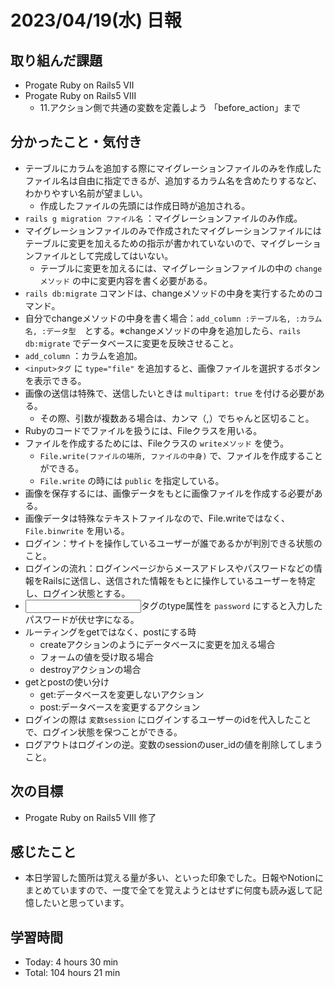 # 2023/04/19(水) 日報
## 取り組んだ課題
- Progate Ruby on Rails5 Ⅶ
- Progate Ruby on Rails5 Ⅷ
  - 11.アクション側で共通の変数を定義しよう 「before_action」まで

## 分かったこと・気付き
- テーブルにカラムを追加する際にマイグレーションファイルのみを作成したファイル名は自由に指定できるが、追加するカラム名を含めたりするなど、わかりやすい名前が望ましい。
  - 作成したファイルの先頭には作成日時が追加される。
- `rails g migration ファイル名` ：マイグレーションファイルのみ作成。
- マイグレーションファイルのみで作成されたマイグレーションファイルにはテーブルに変更を加えるための指示が書かれていないので、マイグレーションファイルとして完成してはいない。
  - テーブルに変更を加えるには、マイグレーションファイルの中の `changeメソッド` の中に変更内容を書く必要がある。
- `rails db:migrate` コマンドは、changeメソッドの中身を実行するためのコマンド。
- 自分でchangeメソッドの中身を書く場合：`add_column :テーブル名, :カラム名, :データ型`　とする。※changeメソッドの中身を追加したら、`rails db:migrate` でデータベースに変更を反映させること。
- `add_column` ：カラムを追加。
- `<input>タグ` に `type="file"` を追加すると、画像ファイルを選択するボタンを表示できる。
- 画像の送信は特殊で、送信したいときは `multipart: true` を付ける必要がある。
  - その際、引数が複数ある場合は、カンマ（,）でちゃんと区切ること。
- Rubyのコードでファイルを扱うには、Fileクラスを用いる。
- ファイルを作成するためには、Fileクラスの `writeメソッド` を使う。
  - `File.write(ファイルの場所, ファイルの中身)` で、ファイルを作成することができる。
  - `File.write` の時には `public` を指定している。
- 画像を保存するには、画像データをもとに画像ファイルを作成する必要がある。
- 画像データは特殊なテキストファイルなので、File.writeではなく、`File.binwrite` を用いる。
- ログイン：サイトを操作しているユーザーが誰であるかが判別できる状態のこと。
- ログインの流れ：ログインページからメースアドレスやパスワードなどの情報をRailsに送信し、送信された情報をもとに操作しているユーザーを特定し、ログイン状態とする。
- <input>タグのtype属性を `password` にすると入力したパスワードが伏せ字になる。
- ルーティングをgetではなく、postにする時
  - createアクションのようにデータベースに変更を加える場合
  - フォームの値を受け取る場合
  - destroyアクションの場合
- getとpostの使い分け
  - get:データベースを変更しないアクション
  - post:データベースを変更するアクション
- ログインの際は `変数session` にログインするユーザーのidを代入したことで、ログイン状態を保つことができる。
- ログアウトはログインの逆。変数のsessionのuser_idの値を削除してしまうこと。

## 次の目標
- Progate Ruby on Rails5 Ⅷ 修了

## 感じたこと
- 本日学習した箇所は覚える量が多い、といった印象でした。日報やNotionにまとめていますので、一度で全てを覚えようとはせずに何度も読み返して記憶したいと思っています。

## 学習時間
- Today:   4 hours 30 min
- Total: 104 hours 21 min
